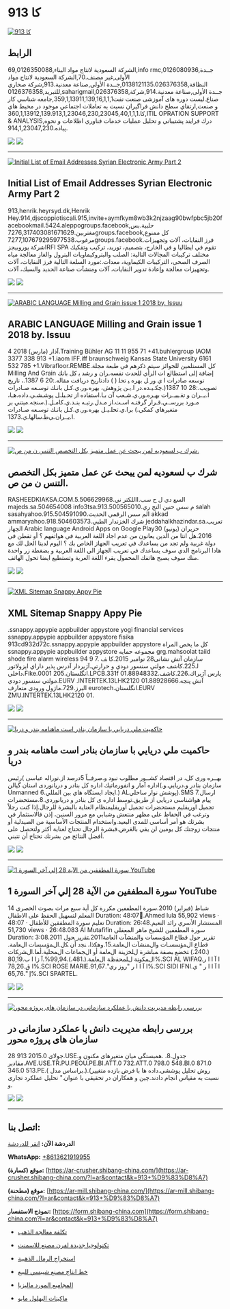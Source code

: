 # 913 كا

<a href="https://swt.shibang-china.com/?l=ar&img&k=913+%D9%83%D8%A7" target="_blank">![913 كا](http://static.shibang-china.com/all-800x300/287.jpg)</a>

## الرابط
69,الشركة السعودية لانتاج مواد البناء,0126350088,info rmc,0126080936,جــدة الأولى,غير مصنف.70,الشركة السعودية لانتاج مواد النظافة,0138121135.026376358,جــدة الأولى,صناعة معدنية.913,شركة صحاري للتبريد,0126376358,saharigmail,026376358,جــدة الأولى,صناعة معدنية.914,شركة صناع.لیست دوره های آموزشی صنعت نفت359,1,13911,139,16,1,1,1,جامعه شناسي كار و صنعت,ارتقاي سطح دانش فراگيران نسبت به تعاملات اجتماعي موجود در محيط هاي كا.360,1,13912,139.913,1,23046,230,23045,40,1,1,1,ITIL OPRATION SUPPORT &amp; ANALYSIS,درك فرايند پشتيباني و تحليل عمليات خدمات فناوري اطلاعات و نحوه پياده.914,1,23047,230.


<a href="https://whatsapp.shibangsoft.com/WhatsApp.php" target="_blank" title="WhatsApp">![](http://static.shibang-china.com/icon/whatsapp.png)</a> <a href="https://swt.shibang-china.com/?l=ar&icon&k=913+%D9%83%D8%A7" target="_blank">![](http://static.shibang-china.com/icon/chat-ar.png)</a>

---

<a href="https://swt.shibang-china.com/?l=ar&img&k=913+%D9%83%D8%A7" target="_blank">![Initial List of Email Addresses Syrian Electronic Army Part 2](http://static.shibang-china.com/all-800x300/138.jpg)</a>

## Initial List of Email Addresses Syrian Electronic Army Part 2
913,henrik.heyrsyd.dk,Henrik Hey.914,djscoppiotiscali.915,invite+aymfkym8wb3k2njzaag90bwfpbc5jb20facebookmail.5424.aleppogroups.facebook,حلبية.بس مغتربين.7276,317403081671629groups.facebook,كل ممنوع مرغوب.7277,107679295977538groups.facebook.فرز النفايات، آلات وتجهيزات شركة يوروبيجزIRFI SPA تقوم في ايطاليا و في الخارج، بتصميم، توريد، تركيب وتفكيك مختلف تركيبات المجالات التالية: الصلب والبتروكيماويات البترول والغاز معالجة مياه الصرف الصحي، التركيبات الكيماوية، معدات.:مورد السلعة التالية فرز النفايات، آلات وتجهيزات معالجة وإعادة تدوير النفايات، آلات ومنشآت صناعة الحديد والسبك، آلات.


<a href="https://whatsapp.shibangsoft.com/WhatsApp.php" target="_blank" title="WhatsApp">![](http://static.shibang-china.com/icon/whatsapp.png)</a> <a href="https://swt.shibang-china.com/?l=ar&icon&k=913+%D9%83%D8%A7" target="_blank">![](http://static.shibang-china.com/icon/chat-ar.png)</a>

---

<a href="https://swt.shibang-china.com/?l=ar&img&k=913+%D9%83%D8%A7" target="_blank">![ARABIC LANGUAGE Milling and Grain issue 1 2018 by. Issuu](http://static.shibang-china.com/all-800x300/837.jpg)</a>

## ARABIC LANGUAGE Milling and Grain issue 1 2018 by. Issuu
4 آذار (مارس) 2018.Training Bühler AG 11 11 955 71 +41.buhlergroup IAOM 3377 338 913 +1.iaom IFF.iff braunschweig Kansas State University 6161 532 785 +1.Vibrafloor.REMBE.كل المستلمين للجوائز سيتم ذكرهم في طبعة مجلة Milling And Grain إضافة إلى استطالع ات الرأي للحدث نفسه.ﺮان و رﺷﺪ ﻳ ﻛﻞ ﺑﺎﻧﻚ ﺗﻮﺳﻌﻪ ﺻﺎدرات ا ي ور ﻞ ﺑﻬﺮه ﻴ ﺗﺤﻠ ( ) دادﺗﺎرﻳﺦ درﻳﺎﻓﺖ ﻣﻘﺎﻟﻪ.:20 6 1387.، ﺗﺎرﻳﺦ ﺗﺼﻮﻳﺐ.:28 10 1387(.ﭼﻜ.ﻴ.ﺪه.در ا.ﻳ.ﻦ ﭘﮋوﻫﺶ، ﺑﻬﺮه.ور.ي.ﻛـﻞ ﺑﺎﻧـﻚ ﺗﻮﺳـﻌﻪ ﺻـﺎدرات ا.ﻳـ.ﺮان و ﺗﻐ.ﻴﻴـ.ﺮات ﺑﻬـﺮه.ور.ي.ﺷـﻌﺐ آن ﺑـﺎ.اﺳﺘﻔﺎده از ﺗﺤ.ﻴﻠ.ﻞ ﭘﻮﺷـﺸ.ﻲ.داده.ﻫـﺎ، ﻣـﻮرد ﺑﺮرﺳـ.ﻲ.ﻗـﺮار ﮔﺮﻓﺘـﻪ اﺳـﺖ.از ﻣـﺪل.رﺗﺒـﻪ ﺑﻨـﺪ.ي.ﻛﺎﻣـﻞ.(.ﺳﻨﺠﻪ.ﻣﺒﺘﻨﻲ ﺑﺮ ﻣﺘﻐﻴﺮﻫﺎي ﻛﻤﻜﻲ.) ﺑﺮا.ي.ﺗﺤﻠ.ﻴ.ﻞ ﺑﻬﺮه.ور.ي.ﻛـﻞ ﺑﺎﻧـﻚ ﺗﻮﺳـﻌﻪ ﺻـﺎدرات ا.ﻳـ.ﺮان.ﻲﻃ.ﺳﺎﻟﻬﺎ.ي.1373.


<a href="https://whatsapp.shibangsoft.com/WhatsApp.php" target="_blank" title="WhatsApp">![](http://static.shibang-china.com/icon/whatsapp.png)</a> <a href="https://swt.shibang-china.com/?l=ar&icon&k=913+%D9%83%D8%A7" target="_blank">![](http://static.shibang-china.com/icon/chat-ar.png)</a>

---

<a href="https://swt.shibang-china.com/?l=ar&img&k=913+%D9%83%D8%A7" target="_blank">![شرك ب لسعوديه لمن يبحث عن عمل متميز بكل التخصص التنس ن من ص.](http://static.shibang-china.com/all-800x300/642.jpg)</a>

## شرك ب لسعوديه لمن يبحث عن عمل متميز بكل التخصص التنس ن من ص.
RASHEEDKIAKSA.COM.5.السع دي ل ح سب.االلكتر ني.506629968 majeds.sa.504654008 info3tsa.913.م سس حنين التج ري.500565010 salah sasahyahoo.915.الم سس الرقمي الحديث.504591090 akkad ammaryahoo.918.شرك الخزندار الطبي.504603573 jeddahalkhazindar.sa.تعريب الجهاز Arabic language Android Apps on Google Play30 حزيران (يونيو) 2016.هل انتا من الدين يعانون من عدم اجاد اللغة العربية في هواتفهم ؟ أو تقطن في دولة غربية ولم تجد من يساعدك في تعريب الجهاز الخاص بك ؟ اليوم لدينا الحل لك مع هادا البرنامج الدي سوف يساعدك في تعريب الجهاز الى اللغة العربية و بضغطة زر واحدة منك سوف يصبح هاتفك المحمول يقرء اللغة العربة وتستطيع ايضا تحول الهاتف.


<a href="https://whatsapp.shibangsoft.com/WhatsApp.php" target="_blank" title="WhatsApp">![](http://static.shibang-china.com/icon/whatsapp.png)</a> <a href="https://swt.shibang-china.com/?l=ar&icon&k=913+%D9%83%D8%A7" target="_blank">![](http://static.shibang-china.com/icon/chat-ar.png)</a>

---

<a href="https://swt.shibang-china.com/?l=ar&img&k=913+%D9%83%D8%A7" target="_blank">![XML Sitemap Snappy Appy Pie](http://static.shibang-china.com/all-800x300/285.jpg)</a>

## XML Sitemap Snappy Appy Pie
.ssnappy.appypie appbuilder appystore yogi financial services ssnappy.appypie appbuilder appystore fisika 913cd932d72c.ssnappy.appypie appbuilder appystore كل ما يخص المراة ssnappy.appypie appbuilder appystore مجموعه حمايه grg.mahsoolat taiid shode fire alarm wireless 94 9 7. سازمان آتش نشانی28 نوامبر 2015.ﻛﺎ ﻒ ﻟ.225.ﻛﺎﺷﻒ ﻣﻮﻟﺘﻲ ﺳﻨﺴﻮر دودي و ﺣﺮارﺗﻲ.آژﻳﺮدار آدرس ﭘﺬﻳﺮ داراي اﻳﺰوﻻﺗﻮر داﺧﻠﻲ.Fike.اﻧﮕﻠﺴﺘﺎن.205 0001.LPCB.331f 01.88948332.ﭘﺎرس آژﻳﺮاك.226.ﻛﺎﺷﻒ ﻣﻮﻟﺘﻲ ﺳﻨﺴﻮر دودي.EURV .INTERTEK.13LHK2120 01.88928666.آﺗﺶ ﭘﻨﺠﻪ اﻟﺒﺮز.729.ﻣﺎژول ورودﯼ ﻣﺘﻌﺎرف eurotech.اﻧﮕﻠﺴﺘﺎن.EURV ZMU.INTERTEK.13LHK2120 01.


<a href="https://whatsapp.shibangsoft.com/WhatsApp.php" target="_blank" title="WhatsApp">![](http://static.shibang-china.com/icon/whatsapp.png)</a> <a href="https://swt.shibang-china.com/?l=ar&icon&k=913+%D9%83%D8%A7" target="_blank">![](http://static.shibang-china.com/icon/chat-ar.png)</a>

---

<a href="https://swt.shibang-china.com/?l=ar&img&k=913+%D9%83%D8%A7" target="_blank">![حاکمیت ملي دریایي با سازمان بنادر است ماهنامه بندر و دریا](http://static.shibang-china.com/all-800x300/1461.jpg)</a>

## حاکمیت ملي دریایي با سازمان بنادر است ماهنامه بندر و دریا
بهــره وری كل، در اقتصاد كشــور مطلوب نبود و.صرفــاً 5درصد از.نوراله عباسی )رئيس اداره آمار و انفورماتيك اداره كل بنادر و دريانوردی استان گيالن(.سازمان بنادر و.دريايي.و Unmanned 6.ايجاد ايستگاه هاي بين المللي.) ALپوشش نوار ساحلي).SMS 7.ارسال پيام هواشناسي دريايي از طريق.توسط اداره ی كل بنادر و دريانوردي.8.مستحضرات تجميل اوريفليم مستحضرات تجميل أوريفليمنظام العناية بالبشرة للرجال.إذا كنت رجلاً وترغب في الحفاظ على مظهر منتعش وشبابي مع مرور السنين، إذن فالاستثمار في بشرتك هو أمر أساسي للمدى البعيد.واستخدام المنتجات الأساسية من الصيدلية أو منتجات زوجتك كل يومين لن يفي بالغرض.فبشرة الرجال تحتاج لعناية أكثر ولتحصل على أفضل النتائج من بشرتك تحتاج أن تتبني.


<a href="https://whatsapp.shibangsoft.com/WhatsApp.php" target="_blank" title="WhatsApp">![](http://static.shibang-china.com/icon/whatsapp.png)</a> <a href="https://swt.shibang-china.com/?l=ar&icon&k=913+%D9%83%D8%A7" target="_blank">![](http://static.shibang-china.com/icon/chat-ar.png)</a>

---

<a href="https://swt.shibang-china.com/?l=ar&img&k=913+%D9%83%D8%A7" target="_blank">![سورة المطففين من الآية 28 إلي آخر السورة 1 YouTube](http://static.shibang-china.com/all-800x300/513.jpg)</a>

## سورة المطففين من الآية 28 إلي آخر السورة 1 YouTube
14 شباط (فبراير) 2010.سورة المطففين مكررة كل أية سبع مرات بصوت الحصرى المعلم لتسهيل الحفظ على الاطفال Duration: 48:07.ِAhmed lula 55,902 views &middot; 48:07 &middot; تعليم سورة المطففين للأطفال Duration: 26:48.المستشار الأسري رائد النعيم 51,730 views &middot; 26:48.083 Al Mutafifin سورة المطففين للشيخ ماهر المعقلي Duration: 3:08.2011 تقرير حول قطاع المؤسسات والمنشآت العامة2011.ﺘﻘﺭﻴﺭ ﺤﻭل ﻗﻁﺎﻉ ﺍﻝﻤﺅﺴﺴـﺎﺕ ﻭﺍﻝﻤﻨﺸﺂﺕ ﺍﻝﻌﺎﻤﺔ.15.ﻭﻫﻜﺫﺍ، ﻨﺠﺩ ﺃﻥ ﻜل.ﺍﻝﻤﺅﺴﺴﺎﺕ ﺍﻝﻌﺎﻤﺔ.(.240.) ﺘﺨﻀﻊ ﺒﺼﻔﺔ ﻤﺒﺎﺸﺭﺓ ﻝﻠﺨﺯﻴﻨﺔ ﺍﻝﻌﺎﻤﺔ ﺃﻭ ﺍﻝﺠﻤﺎﻋﺎﺕ ﺍﻝﻤﺤﻠﻴﺔ.ﺃﻤﺎ.ﺍﻝﺸﺭﻜﺎﺕ ﺍﻝﻤﻜﻭﻨﺔ ﻝﻠﻤﺤﻔﻅﺔ ﺍﻝﻌﺎﻤﺔ.(.481.).99,94%.آ زا ا ب.80,19%.SCI AL WIFAQ.ا آ ا ا ر ا ق.78,26%.SCI ROSE MARIE.ا آ ا ا ر &quot;روز ري&quot;.91,67%.SCI SIDI IFNI.ا آ ا ا ر &quot; ي إ &quot;.65,76%.SCI SPARTEL.


<a href="https://whatsapp.shibangsoft.com/WhatsApp.php" target="_blank" title="WhatsApp">![](http://static.shibang-china.com/icon/whatsapp.png)</a> <a href="https://swt.shibang-china.com/?l=ar&icon&k=913+%D9%83%D8%A7" target="_blank">![](http://static.shibang-china.com/icon/chat-ar.png)</a>

---

<a href="https://swt.shibang-china.com/?l=ar&img&k=913+%D9%83%D8%A7" target="_blank">![بررسی رابطه مدیریت دانش با عملکرد سازمانی در سازمان های پروژه محور](http://static.shibang-china.com/all-800x300/1190.jpg)</a>

## بررسی رابطه مدیریت دانش با عملکرد سازمانی در سازمان های پروژه محور
28 جولای 2015.0 913.USE.جدول.8. .همبستگی میان متغیرهای مكنون و مقادیر.AVE.USE.TR.PU.PEOU.PE.BI.ATT.0 732.ATT.0 798.0 548.BI.0 871.0 346.0 513.PE.( براساس مدل.).(روش تحلیل پوششی.داده ها با فرض بازده متغییر نسبت به مقیاس انجام دادند.چین و همکاران در تحقیقی با عنوان.&quot; تحلیل عملکرد تجاری و.

<a href="https://whatsapp.shibangsoft.com/WhatsApp.php" target="_blank" title="WhatsApp">![](http://static.shibang-china.com/icon/whatsapp.png)</a> <a href="https://swt.shibang-china.com/?l=ar&icon&k=913+%D9%83%D8%A7" target="_blank">![](http://static.shibang-china.com/icon/chat-ar.png)</a>

---
## اتصل بنا:

**الدردشة الآن:** [انقر للدردشة](https://swt.shibang-china.com?l=ar&contact&k=913+%D9%83%D8%A7)

**WhatsApp:**  [+8613621919955](https://whatsapp.shibangsoft.com/WhatsApp.php)

**موقع (كسارة):** [https://ar-crusher.shibang-china.com/](https://ar-crusher.shibang-china.com/?l=ar&contact&k=913+%D9%83%D8%A7)

**موقع (مطحنة):** [https://ar-mill.shibang-china.com/](https://ar-mill.shibang-china.com/?l=ar&contact&k=913+%D9%83%D8%A7)

**نموذج الاستفسار:** [https://form.shibang-china.com](https://form.shibang-china.com?l=ar&contact&k=913+%D9%83%D8%A7)

* [تكلفة معالجة الذهب](../24/%D8%AA%D9%83%D9%84%D9%81%D8%A9%20%D9%85%D8%B9%D8%A7%D9%84%D8%AC%D8%A9%20%D8%A7%D9%84%D8%B0%D9%87%D8%A8.md)

* [تكنولوجيا جديدة لفرن مصنع للاسمنت](../24/%D8%AA%D9%83%D9%86%D9%88%D9%84%D9%88%D8%AC%D9%8A%D8%A7%20%D8%AC%D8%AF%D9%8A%D8%AF%D8%A9%20%D9%84%D9%81%D8%B1%D9%86%20%D9%85%D8%B5%D9%86%D8%B9%20%D9%84%D9%84%D8%A7%D8%B3%D9%85%D9%86%D8%AA.md)

* [استخراج الرمال الذهبية](../23/%D8%A7%D8%B3%D8%AA%D8%AE%D8%B1%D8%A7%D8%AC%20%D8%A7%D9%84%D8%B1%D9%85%D8%A7%D9%84%20%D8%A7%D9%84%D8%B0%D9%87%D8%A8%D9%8A%D8%A9.md)

* [خط انتاج مصنع شيبسي للبيع](../21/%D8%AE%D8%B7%20%D8%A7%D9%86%D8%AA%D8%A7%D8%AC%20%D9%85%D8%B5%D9%86%D8%B9%20%D8%B4%D9%8A%D8%A8%D8%B3%D9%8A%20%D9%84%D9%84%D8%A8%D9%8A%D8%B9.md)

* [المجاميع المورد ماليزيا](../25/%D8%A7%D9%84%D9%85%D8%AC%D8%A7%D9%85%D9%8A%D8%B9%20%D8%A7%D9%84%D9%85%D9%88%D8%B1%D8%AF%20%D9%85%D8%A7%D9%84%D9%8A%D8%B2%D9%8A%D8%A7.md)

* [ماكينات البهلول مايو](../21/%D9%85%D8%A7%D9%83%D9%8A%D9%86%D8%A7%D8%AA%20%D8%A7%D9%84%D8%A8%D9%87%D9%84%D9%88%D9%84%20%D9%85%D8%A7%D9%8A%D9%88.md)